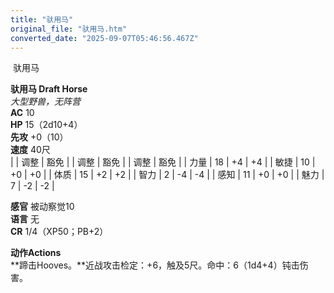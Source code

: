 ```yaml
---
title: "驮用马"
original_file: "驮用马.htm"
converted_date: "2025-09-07T05:46:56.467Z"
---
```


﻿ 驮用马   

****驮用马 Draft Horse****  
*大型野兽，无阵营*  
**AC** 10  
**HP** 15（2d10+4）  
**先攻** +0（10）  
**速度** 40尺  
|  | 调整 | 豁免 |  | 调整 | 豁免 |  | 调整 | 豁免 |
| 力量 | 18 | +4 | +4 |  | 敏捷 | 10 | +0 | +0 |  | 体质 | 15 | +2 | +2 |
| 智力 | 2 | -4 | -4 |  | 感知 | 11 | +0 | +0 |  | 魅力 | 7 | -2 | -2 |

**感官** 被动察觉10  
**语言** 无  
**CR** 1/4（XP50；PB+2）

****动作Actions****  
**蹄击Hooves。**近战攻击检定：+6，触及5尺。命中：6（1d4+4）钝击伤害。